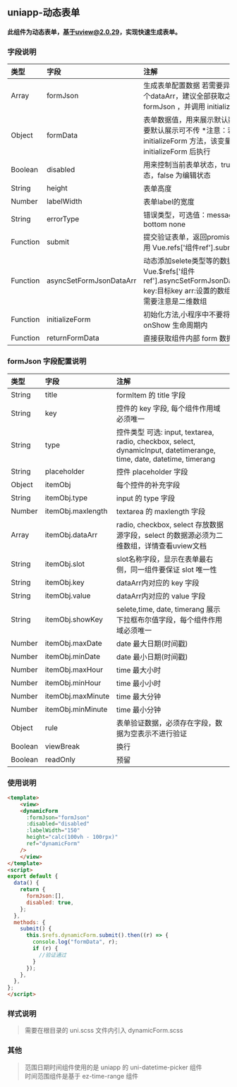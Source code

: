 ## uniapp-动态表单
#### 此组件为动态表单，基于uview@2.0.29，实现快速生成表单。

### 字段说明

|类型|字段|注解|
|:-|:-|:-|
|Array|formJson|生成表单配置数据 若需要异步动态配置多个dataArr，建议全部获取之后再赋值 formJson ，并调用 initializeForm 方法|
|Object|formData|表单数据值，用来展示默认数据，如果不需要默认展示可不传 *注意：若使用 initializeForm 方法，该变量赋值需要再 initializeForm 后执行|
|Boolean|disabled|用来控制当前表单状态，true 为展示状态，false 为编辑状态|
|String|height|表单高度|
|Number|labelWidth|表单label的宽度|
|String|errorType|错误类型，可选值：message border-bottom none|
|Function|submit|提交验证表单，返回promise，通过refs调用 Vue.refs['组件ref'].submit()|
|Function|asyncSetFormJsonDataArr|动态添加selete类型等的数据 Vue.$refs['组件ref'].asyncSetFormJsonDataArr(key,arr) key:目标key arr:设置的数组，select类型需要注意是二维数组|
|Function|initializeForm|初始化方法,小程序中不要将该方法放于 onShow 生命周期内|
|Function|returnFormData|直接获取组件内部 form 数据|

### formJson 字段配置说明

|类型|字段|注解|
|:-|:-|:-|
|String|title|formItem 的 title 字段|
|String|key|控件的 key 字段, 每个组件作用域必须唯一||
|String|type|控件类型 可选: input, textarea, radio, checkbox, select, dynamicInput, datetimerange, time, date, datetime, timerang|
|String|placeholder|控件 placeholder 字段|
|Object|itemObj|每个控件的补充字段|
|String|itemObj.type|input 的 type 字段|
|Number|itemObj.maxlength|textarea 的 maxlength 字段|
|Array|itemObj.dataArr|radio, checkbox, select 存放数据源字段，select 的数据源必须为二维数组，详情查看uview文档|
|String|itemObj.slot|slot名称字段，显示在表单最右侧，同一组件要保证 slot 唯一性|
|String|itemObj.key|dataArr内对应的 key 字段|
|String|itemObj.value|dataArr内对应的 value 字段|
|String|itemObj.showKey|selete,time, date, timerang 展示下拉框布尔值字段，每个组件作用域必须唯一|
|Number|itemObj.maxDate|date 最大日期(时间戳)|
|Number|itemObj.minDate|date 最小日期(时间戳)|
|Number|itemObj.maxHour|time 最大小时|
|Number|itemObj.minHour|time 最小小时|
|Number|itemObj.maxMinute|time 最大分钟|
|Number|itemObj.minMinute|time 最小分钟|
|Object|rule|表单验证数据，必须存在字段，数据为空表示不进行验证|
|Boolean|viewBreak|换行|
|Boolean|readOnly|预留|

### 使用说明

```html
<template>
	<view>
    <dynamicForm
      :formJson="formJson"
      :disabled="disabled"
      :labelWidth="150"
      height="calc(100vh - 100rpx)"
      ref="dynamicForm"
    />
	</view>
</template>
<script>
export default {
  data() {
    return {
      formJson:[],
      disabled: true,
    };
  },
  methods: {
    submit() {
      this.$refs.dynamicForm.submit().then((r) => {
        console.log("formData", r);
        if (r) {
          //验证通过
        }
      });
    },
  },
};
</script>
```

### 样式说明

> 需要在根目录的 uni.scss 文件内引入 dynamicForm.scss 

### 其他

> 范围日期时间组件使用的是 uniapp 的 uni-datetime-picker 组件  
> 时间范围组件是基于 ez-time-range 组件  